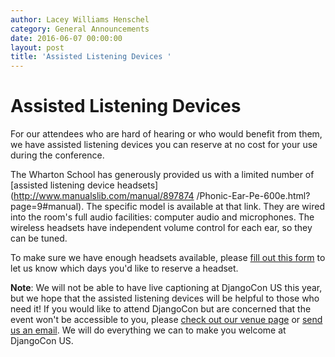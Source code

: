 ```yaml
---
author: Lacey Williams Henschel
category: General Announcements
date: 2016-06-07 00:00:00
layout: post
title: 'Assisted Listening Devices '
---
```


# Assisted Listening Devices

For our attendees who are hard of hearing or who would benefit from them, we
have assisted listening devices you can reserve at no cost for your use during
the conference.

The Wharton School has generously provided us with a limited number of
[assisted listening device headsets](http://www.manualslib.com/manual/897874
/Phonic-Ear-Pe-600e.html?page=9#manual). The specific model is available at
that link. They are wired into the room's full audio facilities: computer
audio and microphones. The wireless headsets have independent volume control
for each ear, so they can be tuned.

To make sure we have enough headsets available, please [fill out this
form](http://goo.gl/forms/Wy5sg5Ji9jSIu4O03) to let us know which days you'd
like to reserve a headset.

**Note**: We will not be able to have live captioning at DjangoCon US this year, but we hope that the assisted listening devices will be helpful to those who need it! If you would like to attend DjangoCon but are concerned that the event won't be accessible to you, please [check out our venue page](https://2016.djangocon.us/venue/) or [send us an email](https://2016.djangocon.us/cdn-cgi/l/email-protection#cfa7aaa3a3a08faba5aea1a8a0aca0a1e1babc). We will do everything we can to make you welcome at DjangoCon US.
